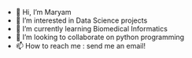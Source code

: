 - 👋 Hi, I’m Maryam
- 👀 I’m interested in Data Science projects 
- 🌱 I’m currently learning Biomedical Informatics
- 💞️ I’m looking to collaborate on python programming
- 📫 How to reach me : send me an email!

<!---
marsamoh/marsamoh is a ✨ special ✨ repository because its `README.md` (this file) appears on your GitHub profile.
You can click the Preview link to take a look at your changes.
--->
